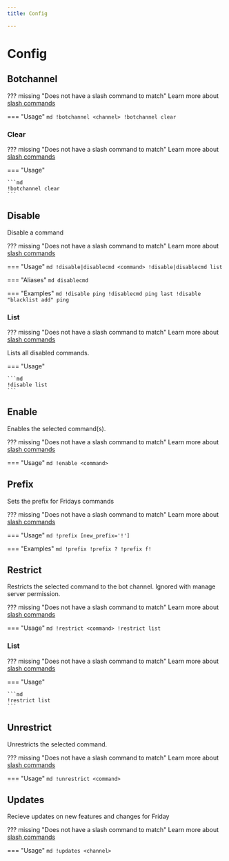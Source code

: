 ```yaml
---
title: Config

---
```

# Config



## Botchannel

??? missing "Does not have a slash command to match"
	Learn more about [slash commands](/#slash-commands)

=== "Usage"
	```md
	!botchannel <channel>
	!botchannel clear 
	```

### Clear

??? missing "Does not have a slash command to match"
	Learn more about [slash commands](/#slash-commands)

=== "Usage"

	```md
	!botchannel clear 
	```

## Disable

Disable a command

??? missing "Does not have a slash command to match"
	Learn more about [slash commands](/#slash-commands)

=== "Usage"
	```md
	!disable|disablecmd <command>
	!disable|disablecmd list 
	```

=== "Aliases"
	```md
	disablecmd
	```

=== "Examples"
	```md
	!disable ping
	!disablecmd ping last
	!disable "blacklist add" ping
	```

### List

??? missing "Does not have a slash command to match"
	Learn more about [slash commands](/#slash-commands)

Lists all disabled commands.

=== "Usage"

	```md
	!disable list 
	```

## Enable

Enables the selected command(s).

??? missing "Does not have a slash command to match"
	Learn more about [slash commands](/#slash-commands)

=== "Usage"
	```md
	!enable <command>
	```

## Prefix

Sets the prefix for Fridays commands

??? missing "Does not have a slash command to match"
	Learn more about [slash commands](/#slash-commands)

=== "Usage"
	```md
	!prefix [new_prefix='!']
	```

=== "Examples"
	```md
	!prefix
	!prefix ?
	!prefix f!
	```

## Restrict

Restricts the selected command to the bot channel. Ignored with manage server permission.

??? missing "Does not have a slash command to match"
	Learn more about [slash commands](/#slash-commands)

=== "Usage"
	```md
	!restrict <command>
	!restrict list 
	```

### List

??? missing "Does not have a slash command to match"
	Learn more about [slash commands](/#slash-commands)

=== "Usage"

	```md
	!restrict list 
	```

## Unrestrict

Unrestricts the selected command.

??? missing "Does not have a slash command to match"
	Learn more about [slash commands](/#slash-commands)

=== "Usage"
	```md
	!unrestrict <command>
	```

## Updates

Recieve updates on new features and changes for Friday

??? missing "Does not have a slash command to match"
	Learn more about [slash commands](/#slash-commands)

=== "Usage"
	```md
	!updates <channel>
	```
